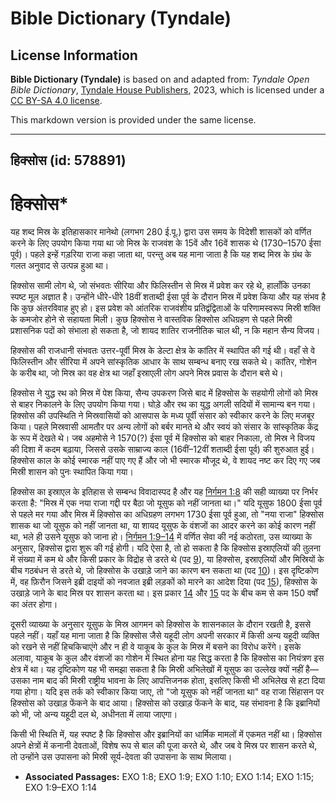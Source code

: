 # Bible Dictionary (Tyndale)

## License Information

**Bible Dictionary (Tyndale)** is based on and adapted from: _Tyndale Open Bible Dictionary_, [Tyndale House Publishers](https://tyndaleopenresources.com/), 2023, which is licensed under a [CC BY-SA 4.0 license](https://creativecommons.org/licenses/by-sa/4.0/legalcode.en).

This markdown version is provided under the same license.



--------------------------------

## हिक्सोस (id: 578891)

हिक्सोस\*
=========

यह शब्द मिस्र के इतिहासकार मानेथो (लगभग 280 ई.पू.) द्वारा उस समय के विदेशी शासकों को वर्णित करने के लिए उपयोग किया गया था जो मिस्र के राजवंश के 15वें और 16वें शासक थे (1730–1570 ईसा पूर्व)। पहले इन्हें गड़रिया राजा कहा जाता था, परन्तु अब यह माना जाता है कि यह शब्द मिस्र के ग्रंथ के गलत अनुवाद से उत्पन्न हुआ था।

हिक्सोस सामी लोग थे, जो संभवतः सीरिया और फिलिस्तीन से मिस्र में प्रवेश कर रहे थे, हालाँकि उनका स्पष्ट मूल अज्ञात है। उन्होंने धीरे\-धीरे 18वीं शताब्दी ईसा पूर्व के दौरान मिस्र में प्रवेश किया और यह संभव है कि कुछ अंतरविवाह हुए हो। इस प्रवेश को आंतरिक राजवंशीय प्रतिद्वंद्विताओं के परिणामस्वरूप मिस्री शक्ति के कमजोर होने से सहायता मिली। कुछ हिक्सोस ने वास्तविक हिक्सोस अधिग्रहण से पहले मिस्री प्रशासनिक पदों को संभाला हो सकता है, जो शायद शातिर राजनीतिक चाल थी, न कि महान सैन्य विजय।

हिक्सोस की राजधानी संभवतः उत्तर\-पूर्वी मिस्र के डेल्टा क्षेत्र के कांतिर में स्थापित की गई थी। वहाँ से वे फिलिस्तीन और सीरिया में अपने सांस्कृतिक आधार के साथ सम्बन्ध बनाए रख सकते थे। कांतिर, गोशेन के करीब था, जो मिस्र का वह क्षेत्र था जहाँ इस्राएली लोग अपने मिस्र प्रवास के दौरान बसे थे।

हिक्सोस ने युद्ध रथ को मिस्र में पेश किया, सैन्य उपकरण जिसे बाद में हिक्सोस के सहयोगी लोगों को मिस्र से बाहर निकालने के लिए उपयोग किया गया। घोड़े और रथ का युद्ध अगली सदियों में सामान्य बन गया। हिक्सोस की उपस्थिति ने मिस्रवासियों को आसपास के मध्य पूर्वी संसार को स्वीकार करने के लिए मजबूर किया। पहले मिस्रवासी आमतौर पर अन्य लोगों को बर्बर मानते थे और स्वयं को संसार के सांस्कृतिक केंद्र के रूप में देखते थे। जब अहमोसे ने 1570(?) ईसा पूर्व में हिक्सोस को बाहर निकाला, तो मिस्र ने विजय की दिशा में कदम बढ़ाया, जिससे उसके साम्राज्य काल (16वीं–12वीं शताब्दी ईसा पूर्व) की शुरुआत हुई। हिक्सोस काल के कोई स्मारक नहीं पाए गए हैं और जो भी स्मारक मौजूद थे, वे शायद नष्ट कर दिए गए जब मिस्री शासन को पुनः स्थापित किया गया।

हिक्सोस का इस्राएल के इतिहास से सम्बन्ध विवादास्पद है और यह [निर्गमन 1:8](https://ref.ly/Exod1:8) की सही व्याख्या पर निर्भर करता है: "मिस्र में एक नया राजा गद्दी पर बैठा जो यूसुफ को नहीं जानता था।" यदि यूसुफ 1800 ईसा पूर्व से पहले मर गया और मिस्र में हिक्सोस का अधिग्रहण लगभग 1730 ईसा पूर्व हुआ, तो "नया राजा" हिक्सोस शासक था जो यूसुफ को नहीं जानता था, या शायद यूसुफ के वंशजों का आदर करने का कोई कारण नहीं था, भले ही उसने यूसुफ को जाना हो। [निर्गमन 1:9–14](https://ref.ly/Exod1:9-Exod1:14) में वर्णित सेवा की नई कठोरता, उस व्याख्या के अनुसार, हिक्सोस द्वारा शुरू की गई होगी। यदि ऐसा है, तो हो सकता है कि हिक्सोस इस्राएलियों की तुलना में संख्या में कम थे और किसी प्रकार के विद्रोह से डरते थे (पद [9](https://ref.ly/Exod1:9)), या हिक्सोस, इस्राएलियों और मिस्रियों के बीच गठबंधन से डरते थे, जो हिक्सोस के उखाड़े जाने का कारण बन सकता था (पद [10](https://ref.ly/Exod1:10))। इस दृष्टिकोण में, वह फ़िरौन जिसने इब्री दाइयों को नवजात इब्री लड़कों को मारने का आदेश दिया (पद [15](https://ref.ly/Exod1:15)), हिक्सोस के उखाड़े जाने के बाद मिस्र पर शासन करता था। इस प्रकार [14](https://ref.ly/Exod1:14) और [15](https://ref.ly/Exod1:15) पद के बीच कम से कम 150 वर्षों का अंतर होगा।

दूसरी व्याख्या के अनुसार यूसुफ के मिस्र आगमन को हिक्सोस के शासनकाल के दौरान रखती है, इससे पहले नहीं। यहाँ यह माना जाता है कि हिक्सोस जैसे यहूदी लोग अपनी सरकार में किसी अन्य यहूदी व्यक्ति को रखने से नहीं हिचकिचाएंगे और न ही वे याकूब के कुल के मिस्र में बसने का विरोध करेंगे। इसके अलावा, याकूब के कुल और वंशजों का गोशेन में स्थित होना यह सिद्ध करता है कि हिक्सोस का नियंत्रण इस क्षेत्र में था। यह दृष्टिकोण यह भी समझा सकता है कि मिस्री अभिलेखों में यूसुफ का उल्लेख क्यों नहीं है—उसका नाम बाद की मिस्री राष्ट्रीय भावना के लिए आपत्तिजनक होता, इसलिए किसी भी अभिलेख से हटा दिया गया होगा। यदि इस तर्क को स्वीकार किया जाए, तो "जो यूसुफ को नहीं जानता था" वह राजा सिंहासन पर हिक्सोस को उखाड़ फेंकने के बाद आया। हिक्सोस को उखाड़ फेंकने के बाद, यह संभावना है कि इब्रानियों को भी, जो अन्य यहूदी दल थे, अधीनता में लाया जाएगा।

किसी भी स्थिति में, यह स्पष्ट है कि हिक्सोस और इब्रानियों का धार्मिक मामलों में एकमत नहीं था। हिक्सोस अपने क्षेत्रों में कनानी देवताओं, विशेष रूप से बाल की पूजा करते थे, और जब वे मिस्र पर शासन करते थे, तो उन्होंने उस उपासना को मिस्री सूर्य\-देवता की उपासना के साथ मिलाया।

* **Associated Passages:** EXO 1:8; EXO 1:9; EXO 1:10; EXO 1:14; EXO 1:15; EXO 1:9–EXO 1:14

